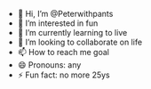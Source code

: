- 👋 Hi, I’m @Peterwithpants
- 👀 I’m interested in fun
- 🌱 I’m currently learning to live
- 💞️ I’m looking to collaborate on life
- 📫 How to reach me goal
- 😄 Pronouns: any
- ⚡ Fun fact: no more 25ys

<!---
Maxlord83/Maxlord83 is a ✨ special ✨ repository because its `README.md` (this file) appears on your GitHub profile.
You can click the Preview link to take a look at your changes.
--->

